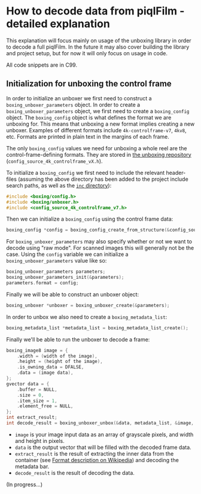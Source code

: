 # How to decode data from piqlFilm - detailed explanation

This explanation will focus mainly on usage of the unboxing library in order to
decode a full piqlFilm. In the future it may also cover building the library and
project setup, but for now it will only focus on usage in code.

All code snippets are in C99.

## Initialization for unboxing the control frame

In order to initialize an unboxer we first need to construct a
`boxing_unboxer_parameters` object. In order to create a
`boxing_unboxer_parameters` object, we first need to create a `boxing_config`
object. The `boxing_config` object is what defines the format we are unboxing
for. This means that unboxing a new format implies creating a new unboxer.
Examples of different formats include `4k-controlframe-v7`, `4kv8`, etc. Formats
are printed in plain text in the margins of each frame.

The only `boxing_config` values we need for unboxing a whole reel are the
control-frame-defining formats. They are stored in
[the unboxing repository](https://github.com/piql/unboxing/tree/master/tests/testutils/src)
(`config_source_4k_controlframe_vX.h`).

To initialize a `boxing_config` we first need to include the relevant
header-files (assuming the above directory has been added to the project include
search paths, as well as the
[`inc` directory](https://github.com/piql/unboxing/tree/master/inc)):

```c
#include <boxing/config.h>
#include <boxing/unboxer.h>
#include <config_source_4k_controlframe_v7.h>
```

Then we can initialize a `boxing_config` using the control frame data:

```c
boxing_config *config = boxing_config_create_from_structure(&config_source_v7);
```

For `boxing_unboxer_parameters` may also specify whether or not we want to
decode using "raw mode". For scanned images this will generally not be the case.
Using the `config` variable we can initialize a `boxing_unboxer_parameters`
value like so:

```c
boxing_unboxer_parameters parameters;
boxing_unboxer_parameters_init(&parameters);
parameters.format = config;
```

Finally we will be able to construct an unboxer object:

```c
boxing_unboxer *unboxer = boxing_unboxer_create(&parameters);
```

<!-- TODO: why are we creating this? -->

In order to unbox we also need to create a `boxing_metadata_list`:

```c
boxing_metadata_list *metadata_list = boxing_metadata_list_create();
```

Finally we'll be able to run the unboxer to decode a frame:

```c
boxing_image8 image = {
    .width = (width of the image),
    .height = (height of the image),
    .is_owning_data = DFALSE,
    .data = (image data),
};
gvector data = {
    .buffer = NULL,
    .size = 0,
    .item_size = 1,
    .element_free = NULL,
};
int extract_result;
int decode_result = boxing_unboxer_unbox(&data, metadata_list, &image, unboxer, &extract_result, NULL, BOXING_METADATA_CONTENT_TYPES_CONTROLFRAME);
```

- `image` is your image input data as an array of grayscale pixels, and width
  and height in pixels.
- `data` is the output vector that will be filled with the decoded frame data.
- `extract_result` is the result of extracting the inner data from the container
  (see
  [Format description on Wikipedia](https://en.wikipedia.org/wiki/Boxing_barcode#Format))
  and decoding the metadata bar.
- `decode_result` is the result of decoding the data.

(In progress...)

